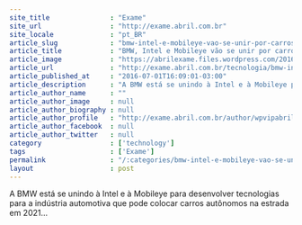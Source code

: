 ```yaml
---
site_title               : "Exame"
site_url                 : "http://exame.abril.com.br"
site_locale              : "pt_BR"
article_slug             : "bmw-intel-e-mobileye-vao-se-unir-por-carros-autonomos"
article_title            : "BMW, Intel e Mobileye vão se unir por carros autônomos"
article_image            : "https://abrilexame.files.wordpress.com/2016/09/size_960_16_9_logo212.jpg?quality=70&strip=all&w=960"
article_url              : "http://exame.abril.com.br/tecnologia/bmw-intel-e-mobileye-vao-se-unir-por-carros-autonomos/"
article_published_at     : "2016-07-01T16:09:01-03:00"
article_description      : "A BMW está se unindo à Intel e à Mobileye para desenvolver tecnologias para a indústria automotiva que pode colocar carros autônomos na estrada em 2021..."
article_author_name      : ""
article_author_image     : null
article_author_biography : null
article_author_profile   : "http://exame.abril.com.br/author/wpvipabril/"
article_author_facebook  : null
article_author_twitter   : null
category                 : ['technology']
tags                     : ['Exame']
permalink                : "/:categories/bmw-intel-e-mobileye-vao-se-unir-por-carros-autonomos/"
layout                   : post
---
```


A BMW está se unindo à Intel e à Mobileye para desenvolver tecnologias para a indústria automotiva que pode colocar carros autônomos na estrada em 2021...
